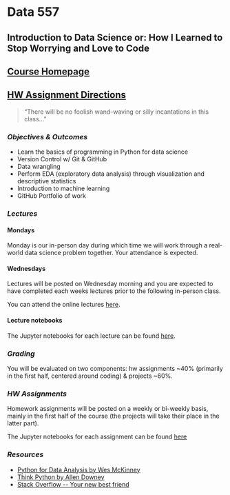 # Data 557
## Introduction to Data Science or: How I Learned to Stop Worrying and Love to Code

## [Course Homepage](http://data557.surge.sh)

## [HW Assignment Directions](http://unhhw.surge.sh)

>“There will be no foolish wand-waving or silly incantations in this class..."

### *Objectives & Outcomes*
* Learn the basics of programming in Python for data science
* Version Control w/ Git & GitHub
* Data wrangling
* Perform EDA (exploratory data analysis) through visualization and descriptive statistics
* Introduction to machine learning
* GitHub Portfolio of work

### *Lectures*
#### Mondays
Monday is our in-person day during which time we will work through a real-world data science problem together. Your attendance is expected.
#### Wednesdays
Lectures will be posted on Wednesday morning and you are expected to have completed each weeks lectures prior to the following in-person class.

You can attend the online lectures [here](http://data557.surge.sh/#lectures).
#### Lecture notebooks
The Jupyter notebooks for each lecture can be found [here](notebooks).

### *Grading*
You will be evaluated on two components: hw assignments ~40% (primarily in the first half, centered around coding) & projects ~60%.

### *HW Assignments*
Homework assignments will be posted on a weekly or bi-weekly basis, mainly in the first half of the course (the projects will take their place in the latter part).

The Jupyter notebooks for each assignment can be found [here](assignments)

### *Resources*
* [Python for Data Analysis by Wes McKinney](https://librarycatalog.unh.edu/search~S5?/Ypython+for+data+analysis&SORT=D/Ypython+for+data+analysis&SORT=D&SUBKEY=python+for+data+analysis/1%2C38%2C38%2CB/frameset&FF=Ypython+for+data+analysis&SORT=D&1%2C1%2C)
* [Think Python by Allen Downey](http://greenteapress.com/thinkpython2/html/index.html)
* [Stack Overflow -- Your new best friend](http://stackoverflow.com/)
